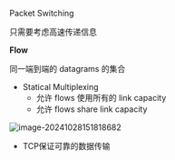 Packet Switching

只需要考虑高速传递信息

**Flow**

同一端到端的 datagrams 的集合

- Statical Multiplexing
	- 允许 flows 使用所有的 link capacity
	- 允许 flows share link capacity



![image-20241028151818682](https://zzh-pic-for-self.oss-cn-hangzhou.aliyuncs.com/img/202410281518970.png)

- TCP保证可靠的数据传输
